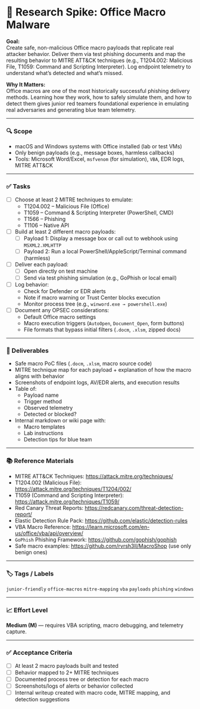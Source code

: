 # 📄 Research Spike: Office Macro Malware

**Goal:**  
Create safe, non-malicious Office macro payloads that replicate real attacker behavior. Deliver them via test phishing documents and map the resulting behavior to MITRE ATT&CK techniques (e.g., T1204.002: Malicious File, T1059: Command and Scripting Interpreter). Log endpoint telemetry to understand what’s detected and what’s missed.

**Why It Matters:**  
Office macros are one of the most historically successful phishing delivery methods. Learning how they work, how to safely simulate them, and how to detect them gives junior red teamers foundational experience in emulating real adversaries and generating blue team telemetry.

---

### 🔍 Scope
- macOS and Windows systems with Office installed (lab or test VMs)
- Only benign payloads (e.g., message boxes, harmless callbacks)
- Tools: Microsoft Word/Excel, `msfvenom` (for simulation), `VBA`, EDR logs, MITRE ATT&CK

---

### ✅ Tasks
- [ ] Choose at least 2 MITRE techniques to emulate:
  - T1204.002 – Malicious File (Office)
  - T1059 – Command & Scripting Interpreter (PowerShell, CMD)
  - T1566 – Phishing
  - T1106 – Native API
- [ ] Build at least 2 different macro payloads:
  - [ ] Payload 1: Display a message box or call out to webhook using `MSXML2.XMLHTTP`
  - [ ] Payload 2: Run a local PowerShell/AppleScript/Terminal command (harmless)
- [ ] Deliver each payload:
  - [ ] Open directly on test machine
  - [ ] Send via test phishing simulation (e.g., GoPhish or local email)
- [ ] Log behavior:
  - Check for Defender or EDR alerts
  - Note if macro warning or Trust Center blocks execution
  - Monitor process tree (e.g., `winword.exe → powershell.exe`)
- [ ] Document any OPSEC considerations:
  - Default Office macro settings
  - Macro execution triggers (`AutoOpen`, `Document_Open`, form buttons)
  - File formats that bypass initial filters (`.docm`, `.xlsm`, zipped docs)

---

### 🎯 Deliverables
- Safe macro PoC files (`.docm`, `.xlsm`, macro source code)
- MITRE technique map for each payload + explanation of how the macro aligns with behavior
- Screenshots of endpoint logs, AV/EDR alerts, and execution results
- Table of:
  - Payload name
  - Trigger method
  - Observed telemetry
  - Detected or blocked?
- Internal markdown or wiki page with:
  - Macro templates
  - Lab instructions
  - Detection tips for blue team

---

### 📚 Reference Materials
- MITRE ATT&CK Techniques: https://attack.mitre.org/techniques/  
- T1204.002 (Malicious File): https://attack.mitre.org/techniques/T1204/002/  
- T1059 (Command and Scripting Interpreter): https://attack.mitre.org/techniques/T1059/  
- Red Canary Threat Reports: https://redcanary.com/threat-detection-report/  
- Elastic Detection Rule Pack: https://github.com/elastic/detection-rules  
- VBA Macro Reference: https://learn.microsoft.com/en-us/office/vba/api/overview/  
- `GoPhish` Phishing Framework: https://github.com/gophish/gophish  
- Safe macro examples: https://github.com/rvrsh3ll/MacroShop (use only benign ones)

---

### 🏷️ Tags / Labels
`junior-friendly` `office-macros` `mitre-mapping` `vba` `payloads` `phishing` `windows`

---

### 📈 Effort Level
**Medium (M)** — requires VBA scripting, macro debugging, and telemetry capture.

---

### ✅ Acceptance Criteria
- [ ] At least 2 macro payloads built and tested
- [ ] Behavior mapped to 2+ MITRE techniques
- [ ] Documented process tree or detection for each macro
- [ ] Screenshots/logs of alerts or behavior collected
- [ ] Internal writeup created with macro code, MITRE mapping, and detection suggestions